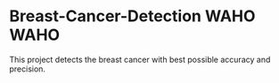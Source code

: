 # Breast-Cancer-Detection WAHO WAHO
This project detects the breast cancer with best possible accuracy and precision.
